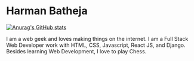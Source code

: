 # Harman Batheja

[![Anurag's GitHub stats](https://github-readme-stats.vercel.app/api?username=harmanbatheja15)](https://github.com/anuraghazra/github-readme-stats)

I am a web geek and loves making things on the internet. I am a Full Stack Web Developer work with HTML, CSS, Javascript, React JS, and Django. Besides learning Web Development, I love to play Chess.
